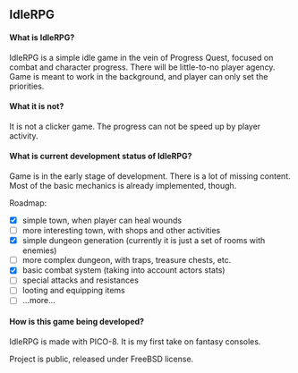 ## IdleRPG

#### What is IdleRPG?

IdleRPG is a simple idle game in the vein of Progress Quest, focused on combat and character progress. There will be little-to-no player agency. Game is meant to work in the background, and player can only set the priorities.

#### What it is not?

It is not a clicker game. The progress can not be speed up by player activity.

#### What is current development status of IdleRPG?

Game is in the early stage of development. There is a lot of missing content. Most of the basic mechanics is already implemented, though.

Roadmap:

- [x] simple town, when player can heal wounds
- [ ] more interesting town, with shops and other activities
- [x] simple dungeon generation (currently it is just a set of rooms with enemies)
- [ ] more complex dungeon, with traps, treasure chests, etc.
- [x] basic combat system (taking into account actors stats)
- [ ] special attacks and resistances
- [ ] looting and equipping items
- [ ] ...more...

#### How is this game being developed?

IdleRPG is made with PICO-8. It is my first take on fantasy consoles.

Project is public, released under FreeBSD license.